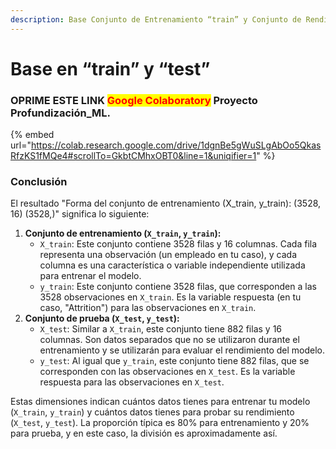 ```yaml
---
description: Base Conjunto de Entrenamiento “train” y Conjunto de Rendimiento“test”
---
```


# Base en “train” y “test”

### OPRIME ESTE LINK <mark style="color:red;">Google Colaboratory</mark> Proyecto Profundización\_ML.

{% embed url="https://colab.research.google.com/drive/1dgnBe5gWuSLgAbOo5QkasRfzKS1fMQe4#scrollTo=GkbtCMhxOBT0&line=1&uniqifier=1" %}

### Conclusión

El resultado "Forma del conjunto de entrenamiento (X\_train, y\_train): (3528, 16) (3528,)" significa lo siguiente:

1. **Conjunto de entrenamiento (`X_train`, `y_train`):**
   * `X_train`: Este conjunto contiene 3528 filas y 16 columnas. Cada fila representa una observación (un empleado en tu caso), y cada columna es una característica o variable independiente utilizada para entrenar el modelo.
   * `y_train`: Este conjunto contiene 3528 filas, que corresponden a las 3528 observaciones en `X_train`. Es la variable respuesta (en tu caso, "Attrition") para las observaciones en `X_train`.
2. **Conjunto de prueba (`X_test`, `y_test`):**
   * `X_test`: Similar a `X_train`, este conjunto tiene 882 filas y 16 columnas. Son datos separados que no se utilizaron durante el entrenamiento y se utilizarán para evaluar el rendimiento del modelo.
   * `y_test`: Al igual que `y_train`, este conjunto tiene 882 filas, que se corresponden con las observaciones en `X_test`. Es la variable respuesta para las observaciones en `X_test`.

Estas dimensiones indican cuántos datos tienes para entrenar tu modelo (`X_train`, `y_train`) y cuántos datos tienes para probar su rendimiento (`X_test`, `y_test`). La proporción típica es 80% para entrenamiento y 20% para prueba, y en este caso, la división es aproximadamente así.
